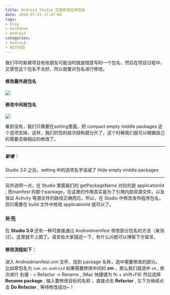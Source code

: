 ```yaml
---
title: Android Studio 完美修改应用包名
date: 2018-07-23 17:47:05
tags:
- blog
- markdown
- Android 
categories:
- Android 
- 知识巩固
---
```


我们平时新建项目有些朋友可能当时就是随意写的一个包名，然后在项目过程中， 又感觉这个包名不太好，所以就要对包名进行修改。

#### 修改最外层包名

![](https://ws1.sinaimg.cn/large/006tNc79ly1ftjy3k8gyzg30yv0rhwpi.gif)

<!--more-->

#### 修改中间层包名

![](https://ws1.sinaimg.cn/large/006tNc79ly1ftjy490rqcg31040putn6.gif)

看到没有，我们只需要在setting里面，把 compact empty middle packages 这个选项去掉，这样，我们的包的层次结构就分开了，这个时候我们就可以根据自己的需要去做相应的修改了。 

------

##### 新增：

Studio 3.0 之后，setting 中的选项名字该成了 Hide empty middle packages 

------
另外说明一点，在 Studio 里面我们的 getPackageName 对应的是 applicationId , 而manifest 的那个package，在这里的作用其实是为了引用内部资源文件，以及保证 Activity 等源文件的路径正确而已，所以，在 Studio 中修改发布程序包名，则只需要在 build 文件中修改 applicationId 就可以了。

### **补充**

在 **Studio 3.0** 还有一种可直接通过 Androidmenifest 修改部分包名的方法（亲测过）。这里就不上图了。语言给大家描述一下，有什么问题可以博客下方留言。

#### 修改流程如下：
进入 Androidmanifest.xml 文件，找到 package 名称，选中需要修改的部分。 
比如原包名为 
`com.zm.android` 
如果需要修改中间的 **zm** ，那么我们就选中 `zm` , 
依次进行 右键 - > Refactor -> Rename , (Mac 快捷键为 fn + shift+F6) 
然后选择 **Rename package** , 输入要修改目标的名称 ，直接点击 **Refactor** , 左下方继续点击 **Do Refactor** , 等待修改成功~！
